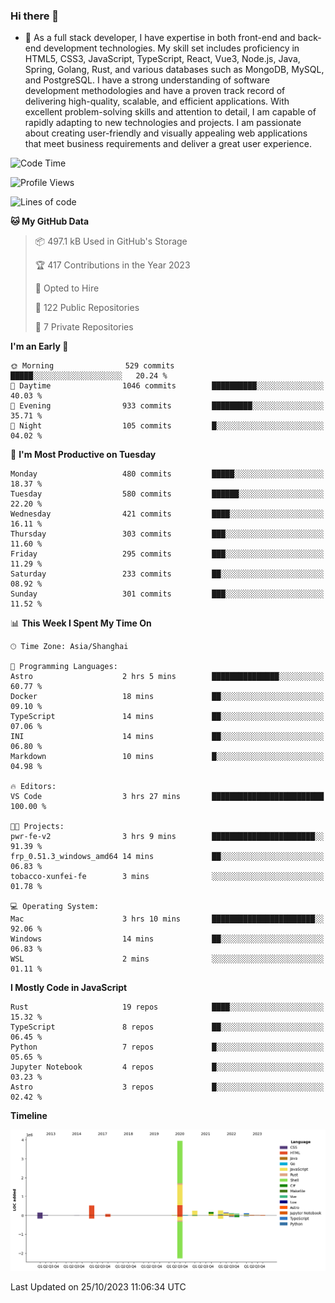 ### Hi there 👋

- 🌱 As a full stack developer, I have expertise in both front-end and back-end development technologies. My skill set includes proficiency in HTML5, CSS3, JavaScript, TypeScript, React, Vue3, Node.js, Java, Spring, Golang, Rust, and various databases such as MongoDB, MySQL, and PostgreSQL. I have a strong understanding of software development methodologies and have a proven track record of delivering high-quality, scalable, and efficient applications. With excellent problem-solving skills and attention to detail, I am capable of rapidly adapting to new technologies and projects. I am passionate about creating user-friendly and visually appealing web applications that meet business requirements and deliver a great user experience.

<!--START_SECTION:waka-->
![Code Time](http://img.shields.io/badge/Code%20Time-1%2C156%20hrs%2046%20mins-blue)

![Profile Views](http://img.shields.io/badge/Profile%20Views-0-blue)

![Lines of code](https://img.shields.io/badge/From%20Hello%20World%20I%27ve%20Written-6.0%20million%20lines%20of%20code-blue)

**🐱 My GitHub Data** 

> 📦 497.1 kB Used in GitHub's Storage 
 > 
> 🏆 417 Contributions in the Year 2023
 > 
> 💼 Opted to Hire
 > 
> 📜 122 Public Repositories 
 > 
> 🔑 7 Private Repositories 
 > 
**I'm an Early 🐤** 

```text
🌞 Morning                529 commits         █████░░░░░░░░░░░░░░░░░░░░   20.24 % 
🌆 Daytime                1046 commits        ██████████░░░░░░░░░░░░░░░   40.03 % 
🌃 Evening                933 commits         █████████░░░░░░░░░░░░░░░░   35.71 % 
🌙 Night                  105 commits         █░░░░░░░░░░░░░░░░░░░░░░░░   04.02 % 
```
📅 **I'm Most Productive on Tuesday** 

```text
Monday                   480 commits         █████░░░░░░░░░░░░░░░░░░░░   18.37 % 
Tuesday                  580 commits         ██████░░░░░░░░░░░░░░░░░░░   22.20 % 
Wednesday                421 commits         ████░░░░░░░░░░░░░░░░░░░░░   16.11 % 
Thursday                 303 commits         ███░░░░░░░░░░░░░░░░░░░░░░   11.60 % 
Friday                   295 commits         ███░░░░░░░░░░░░░░░░░░░░░░   11.29 % 
Saturday                 233 commits         ██░░░░░░░░░░░░░░░░░░░░░░░   08.92 % 
Sunday                   301 commits         ███░░░░░░░░░░░░░░░░░░░░░░   11.52 % 
```


📊 **This Week I Spent My Time On** 

```text
🕑︎ Time Zone: Asia/Shanghai

💬 Programming Languages: 
Astro                    2 hrs 5 mins        ███████████████░░░░░░░░░░   60.77 % 
Docker                   18 mins             ██░░░░░░░░░░░░░░░░░░░░░░░   09.10 % 
TypeScript               14 mins             ██░░░░░░░░░░░░░░░░░░░░░░░   07.06 % 
INI                      14 mins             ██░░░░░░░░░░░░░░░░░░░░░░░   06.80 % 
Markdown                 10 mins             █░░░░░░░░░░░░░░░░░░░░░░░░   04.98 % 

🔥 Editors: 
VS Code                  3 hrs 27 mins       █████████████████████████   100.00 % 

🐱‍💻 Projects: 
pwr-fe-v2                3 hrs 9 mins        ███████████████████████░░   91.39 % 
frp_0.51.3_windows_amd64 14 mins             ██░░░░░░░░░░░░░░░░░░░░░░░   06.83 % 
tobacco-xunfei-fe        3 mins              ░░░░░░░░░░░░░░░░░░░░░░░░░   01.78 % 

💻 Operating System: 
Mac                      3 hrs 10 mins       ███████████████████████░░   92.06 % 
Windows                  14 mins             ██░░░░░░░░░░░░░░░░░░░░░░░   06.83 % 
WSL                      2 mins              ░░░░░░░░░░░░░░░░░░░░░░░░░   01.11 % 
```

**I Mostly Code in JavaScript** 

```text
Rust                     19 repos            ████░░░░░░░░░░░░░░░░░░░░░   15.32 % 
TypeScript               8 repos             ██░░░░░░░░░░░░░░░░░░░░░░░   06.45 % 
Python                   7 repos             █░░░░░░░░░░░░░░░░░░░░░░░░   05.65 % 
Jupyter Notebook         4 repos             █░░░░░░░░░░░░░░░░░░░░░░░░   03.23 % 
Astro                    3 repos             █░░░░░░░░░░░░░░░░░░░░░░░░   02.42 % 
```



**Timeline**

![Lines of Code chart](https://raw.githubusercontent.com/elton/elton/main/assets/bar_graph.png)


 Last Updated on 25/10/2023 11:06:34 UTC
<!--END_SECTION:waka-->

<!--
**elton/elton** is a ✨ _special_ ✨ repository because its `README.md` (this file) appears on your GitHub profile.

Here are some ideas to get you started:

- 🔭 I’m currently working on ...
- 🌱 I’m currently learning ...
- 👯 I’m looking to collaborate on ...
- 🤔 I’m looking for help with ...
- 💬 Ask me about ...
- 📫 How to reach me: ...
- 😄 Pronouns: ...
- ⚡ Fun fact: ...
-->
